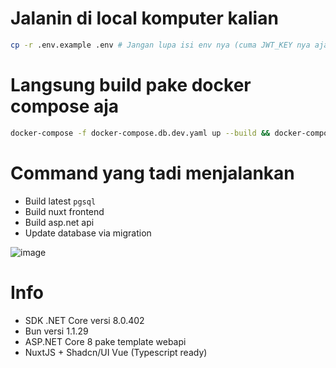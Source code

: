 # Jalanin di local komputer kalian

```bash
cp -r .env.example .env # Jangan lupa isi env nya (cuma JWT_KEY nya aja sih wkwkwk)

```

# Langsung build pake docker compose aja

```bash
docker-compose -f docker-compose.db.dev.yaml up --build && docker-compose -f docker-compose.app.dev.yaml up --build

```

# Command yang tadi menjalankan
- Build latest `pgsql`
- Build nuxt frontend
- Build asp.net api
- Update database via migration

![image](https://github.com/user-attachments/assets/73d78d8f-fd28-45d5-9dcc-043415882982)

# Info
- SDK .NET Core versi 8.0.402
- Bun versi 1.1.29
- ASP.NET Core 8 pake template webapi 
- NuxtJS + Shadcn/UI Vue (Typescript ready)
